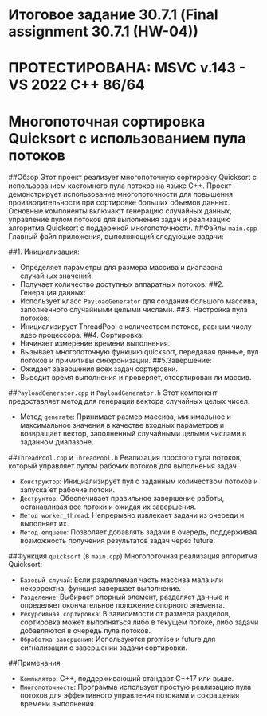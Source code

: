 # Итоговое задание 30.7.1 (Final assignment 30.7.1 (HW-04))

# ПРОТЕСТИРОВАНА: MSVC v.143 - VS 2022 C++ 86/64

# Многопоточная сортировка Quicksort с использованием пула потоков
##Обзор
Этот проект реализует многопоточную сортировку Quicksort с использованием кастомного пула
потоков на языке C++. Проект демонстрирует использование многопоточности для повышения 
производительности при сортировке больших объемов данных. Основные компоненты включают 
генерацию случайных данных, управление пулом потоков для выполнения задач и реализацию 
алгоритма Quicksort с поддержкой многопоточности.
##Файлы
`main.cpp`
Главный файл приложения, выполняющий следующие задачи:

##1. Инициализация:
- Определяет параметры для размера массива и диапазона случайных значений.
- Получает количество доступных аппаратных потоков.
##2. Генерация данных:
- Использует класс `PayloadGenerator` для создания большого массива, заполненного случайными целыми числами.
##3. Настройка пула потоков:
- Инициализирует ThreadPool с количеством потоков, равным числу ядер процессора.
##4. Сортировка:
- Начинает измерение времени выполнения.
- Вызывает многопоточную функцию quicksort, передавая данные, пул потоков и примитивы синхронизации.
##5.Завершение:
- Ожидает завершения всех задач сортировки.
- Выводит время выполнения и проверяет, отсортирован ли массив.

##`PayloadGenerator.cpp` и `PayloadGenerator.h`
Этот компонент предоставляет метод для генерации вектора случайных целых чисел.
- Метод `generate`: Принимает размер массива, минимальное и максимальное значения в качестве
  входных параметров и возвращает вектор, заполненный случайными целыми числами в заданном диапазоне.
  
##`ThreadPool.cpp` и `ThreadPool.h`
Реализация простого пула потоков, который управляет пулом рабочих потоков для выполнения задач.
- `Конструктор`: Инициализирует пул с заданным количеством потоков и запуска`ет рабочие потоки.
- `Деструктор`: Обеспечивает правильное завершение работы, останавливая все потоки и ожидая их завершения.
- `Метод worker_thread`: Непрерывно извлекает задачи из очереди и выполняет их.
- `Метод enqueue`: Позволяет добавлять задачи в очередь, поддерживая возможность получения результатов
  задач через future.
  
##Функция `quicksort` (в `main.cpp`)
Многопоточная реализация алгоритма Quicksort:
- `Базовый случай`: Если разделяемая часть массива мала или некорректна, функция завершает выполнение.
- `Разделение`: Выбирает опорный элемент, разделяет данные и определяет окончательное положение опорного элемента.
- `Рекурсивная сортировка`: В зависимости от размера разделов, сортировка может выполняться либо в текущем
  потоке, либо задачи добавляются в очередь пула потоков.
- `Обработка завершения`: Используются promise и future для сигнализации о завершении задачи сортировки.

##Примечания
- `Компилятор`: C++, поддерживающий стандарт C++17 или выше.
- `Многопоточность`: Программа использует простую реализацию пула потоков для эффективного управления
  потоками и сокращения времени выполнения.